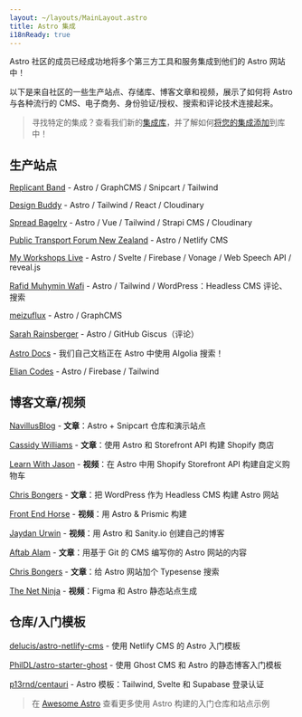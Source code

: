```yaml
---
layout: ~/layouts/MainLayout.astro
title: Astro 集成
i18nReady: true
---
```


Astro 社区的成员已经成功地将多个第三方工具和服务集成到他们的 Astro 网站中！

以下是来自社区的一些生产站点、存储库、博客文章和视频，展示了如何将 Astro 与各种流行的 CMS、电子商务、身份验证/授权、搜索和评论技术连接起来。

> 寻找特定的集成？查看我们新的[集成库](https://astro.build/integrations)，并了解如何[将您的集成添加](/zh-cn/guides/publish-to-npm/#integrations-library)到库中！

## 生产站点

[Replicant Band](https://replicant.band) - Astro / GraphCMS / Snipcart / Tailwind

[Design Buddy](https://design-buddy.netlify.app) - Astro / Tailwind / React / Cloudinary

[Spread Bagelry](https://spreadbagelry.com) - Astro / Vue / Tailwind / Strapi CMS / Cloudinary

[Public Transport Forum New Zealand](https://publictransportforum.nz/articles) - Astro / Netlify CMS

[My Workshops Live](https://myworkshops.live) - Astro / Svelte / Firebase / Vonage / Web Speech API / reveal.js

[Rafid Muhymin Wafi](https://softhardsystem.com/) -  Astro / Tailwind / WordPress：Headless CMS
评论、搜索

[meizuflux](https://meizuflux.com) - Astro / GraphCMS

[Sarah Rainsberger](https://www.rainsberger.ca/) - Astro / GitHub Giscus（评论）

[Astro Docs](https://github.com/withastro/docs) - 我们自己文档正在 Astro 中使用 Algolia 搜索！

[Elian Codes](https://www.elian.codes/) - Astro / Firebase / Tailwind

## 博客文章/视频

[NavillusBlog](https://navillus.dev/blog/astro-plus-snipcart) - **文章**：Astro + Snipcart 仓库和演示站点

[Cassidy Williams](https://www.netlify.com/blog/2021/07/23/build-a-modern-shopping-site-with-astro-and-serverless-functions/) - **文章**：使用 Astro 和 Storefront API 构建 Shopify 商店

[Learn With Jason](https://youtube.com/watch?v=FJOJmKFngLI) - **视频**：在 Astro 中用 Shopify Storefront API 构建自定义购物车

[Chris Bongers](https://blog.openreplay.com/building-an-astro-website-with-wordpress-as-a-headless-cms) - **文章**：把 WordPress 作为 Headless CMS 构建 Astro 网站

[Front End Horse](https://www.youtube.com/watch?v=qFUfuDSLdxM) - **视频**：用 Astro & Prismic 构建

[Jaydan Urwin](https://www.youtube.com/watch?v=-jAWLTfsSQw) - **视频**：用 Astro 和 Sanity.io 创建自己的博客

[Aftab Alam](https://aalam.vercel.app/blog/astro-and-git-cms-netlify) - **文章**：用基于 Git 的 CMS 编写你的 Astro 网站的内容

[Chris Bongers](https://aviyel.com/post/1006/adding-typesense-search-to-an-astro-static-generated-website) - **文章**：给 Astro 网站加个 Typesense 搜索

[The Net Ninja](https://www.youtube.com/playlist?list=PL4cUxeGkcC9hZm9NYpd4G-jhoeEk0ls--) - **视频**：Figma 和 Astro 静态站点生成

## 仓库/入门模板

[delucis/astro-netlify-cms](https://github.com/delucis/astro-netlify-cms/) -  使用 Netlify CMS 的 Astro 入门模板

[PhilDL/astro-starter-ghost](https://github.com/PhilDL/astro-starter-ghost) - 使用 Ghost CMS 和 Astro 的静态博客入门模板

[p13rnd/centauri](https://github.com/p13rnd/centauri) - Astro 模板：Tailwind, Svelte 和 Supabase 登录认证

> 在 [Awesome Astro](https://github.com/one-aalam/awesome-astro#%E2%84%B9%EF%B8%8F-repositoriesstarter-kitscomponents) 查看更多使用 Astro 构建的入门仓库和站点示例
